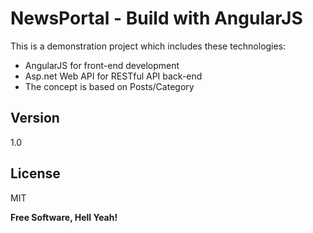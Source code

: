NewsPortal - Build with AngularJS
=========

This is a demonstration project which includes these technologies:

  - AngularJS for front-end development
  - Asp.net Web API for RESTful API back-end
  - The concept is based on Posts/Category

Version
----

1.0

License
----

MIT

**Free Software, Hell Yeah!**
